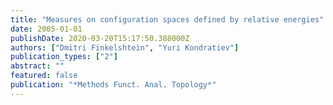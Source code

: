 ```yaml
---
title: "Measures on configuration spaces defined by relative energies"
date: 2005-01-01
publishDate: 2020-03-20T15:17:50.388000Z
authors: ["Dmitri Finkelshtein", "Yuri Kondratiev"]
publication_types: ["2"]
abstract: ""
featured: false
publication: "*Methods Funct. Anal. Topology*"
---
```


